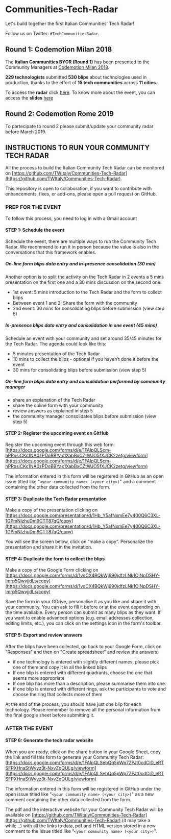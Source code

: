 # Communities-Tech-Radar

Let's build together the first Italian Communities' Tech Radar!

Follow us on Twitter: `#TechCommunitiesRadar`.

## Round 1: Codemotion Milan 2018
The **Italian Communities BYOR (Round 1)**  has been presented to the Community Managers at [Codemotion Milan 2018](https://milan2018.codemotionworld.com).

**229 technologists** submitted **530 blips** about technologies used in production, thanks to the effort of **15 tech communities** across **11 cities**.

To access the **radar** click [here](https://radar.thoughtworks.com/?sheetId=https%3A%2F%2Fdocs.google.com%2Fspreadsheets%2Fd%2F1VgCs0gTiBQz0rInlOofHDyyIrmGkM5_t3gqIOrQLLk0%2Fedit%3Fusp%3Dsharing). To know more about the event, you can access the **slides** [here](https://github.com/TWItaly/Communities-Tech-Radar/blob/master/Rounds/Round%201%20-%20Codemotion%20Milan%202018.pdf)

## Round 2: Codemotion Rome 2019
To partecipate to round 2 please submit/update your community radar before March 2019.

## INSTRUCTIONS TO RUN YOUR COMMUNITY TECH RADAR

All the process to build the Italian Community Tech Radar can be monitored on [https://github.com/TWItaly/Communities-Tech-Radar](https://github.com/TWItaly/Communities-Tech-Radar).

This repository is open to collaboration, if you want to contribute with enhancements, fixes, or add-ons, please open a pull request on GitHub.

### PREP FOR THE EVENT

To follow this process, you need to log in with a Gmail account

#### STEP 1: Schedule the event

Schedule the event, there are multiple ways to run the Community Tech Radar. We recommend to run it in person because the value is also in the conversations that this framework enables.

##### On-line form blips data entry and in-presence consolidation (30 min)

Another option is to split the activity on the Tech Radar in 2 events a 5 mins presentation on the first one and a 30 mins discussion on the second one:

- 1st event: 5 mins introduction to the Tech Radar and the form to collect blips
- Between event 1 and 2: Share the form with the community
- 2nd event: 30 mins for consolidating blips before submission (view step 5)

##### In-presence blips data entry and consolidation in one event (45 mins)

Schedule an event with your community and set around 35/45 minutes for the Tech Radar. The agenda could look like this:

- 5 minutes presentation of the Tech Radar
- 10 mins to collect the blips - optional if you haven’t done it before the event
- 30 mins  for consolidating blips before submission (view step 5)

##### On-line form blips data entry and consolidation performed by community manager

- share an explanation of the Tech Radar
- share the online form with your community
- review answers as explained in step 5
- the community manager consolidates blips before submission (view step 5)

#### STEP 2: Register the upcoming event on GitHub

Register the upcoming event through this web form: [https://docs.google.com/forms/d/e/1FAIpQLScm-hPRosiCKc1NA0zPDoBBYax1XabBxCZtWJO5fXJCK2zetg/viewform](https://docs.google.com/forms/d/e/1FAIpQLScm-hPRosiCKc1NA0zPDoBBYax1XabBxCZtWJO5fXJCK2zetg/viewform)

The information entered in this form will be registered in GitHub as an open issue titled like "`<your community name> (<your city>)`" and a comment containing the other data collected from the form.

#### STEP 3: Duplicate the Tech Radar presentation

Make a copy of the presentation clicking on [https://docs.google.com/presentation/d/1Hb_Y5afNxmEe7y400Q6C3XL-1GPmNlzhuDm9CTT87qQ/copy](https://docs.google.com/presentation/d/1Hb_Y5afNxmEe7y400Q6C3XL-1GPmNlzhuDm9CTT87qQ/copy)

You will see the screen below, click on “make a copy”.
Personalize the presentation and share it in the invitation.

#### STEP 4: Duplicate the form to collect the blips

Make a copy of the Google Form clicking on [https://docs.google.com/forms/d/1voCX4BQkWj990jdfzLNk1OiNpDSHY-lmrp5QwvjjdLs/copy](https://docs.google.com/forms/d/1voCX4BQkWj990jdfzLNk1OiNpDSHY-lmrp5QwvjjdLs/copy)

Save the form in your GDrive, personalise it as you like and share it with your community. 
You can ask to fill it before or at the event depending on the time available. Every person can submit as many blips as they want. If you want to enable advanced options (e.g. email addresses collection, editing limits, etc.), you can click on the settings icon in the form's toolbar.

#### STEP 5: Export and review answers

After the blips have been collected, go back to your Google Form, click on "Responses" and then on "Create spreadsheet" and review the answers:

* if one technology is entered with slightly different names, please pick one of them and copy it in all the linked blips
* If one blip is entered with different quadrants, choose the one that seems more appropriate
* If one blip has more than a description, please summarise them into one.
* If one blip is entered with different rings, ask the participants to vote and choose the ring that collects more of them

At the end of the process, you should have just one blip for each technology. Please remember to remove all the personal information from the final google sheet before submitting it.

### AFTER THE EVENT

#### STEP 6: Generate the tech radar website

When you are ready, click on the share button in your Google Sheet, copy the link and fill this form to generate your Community Tech Radar: [https://docs.google.com/forms/d/e/1FAIpQLSebQq5pWp7ZPJt0cdCiD_eRTSFPXHnaStWyyz3t-NxvZqQULg/viewform](https://docs.google.com/forms/d/e/1FAIpQLSebQq5pWp7ZPJt0cdCiD_eRTSFPXHnaStWyyz3t-NxvZqQULg/viewform)

The information entered in this form will be registered in GitHub under the open issue titled like "`<your community name> (<your city>)`" as a new comment containing the other data collected from the form.

The pdf and the interactive website for your Community Tech Radar will be available on [https://github.com/TWItaly/Communities-Tech-Radar](https://github.com/TWItaly/Communities-Tech-Radar) (it may take a while...) with all the links to data, pdf and HTML version stored in a new comment to the issue titled like "`<your community name> (<your city>)`".